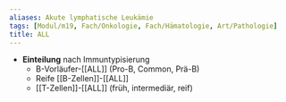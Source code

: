 ```yaml
---
aliases: Akute lymphatische Leukämie
tags: [Modul/m19, Fach/Onkologie, Fach/Hämatologie, Art/Pathologie]
title: ALL
---
```

- **Einteilung** nach Immuntypisierung
	- B-Vorläufer-[[ALL]] (Pro-B, Common, Prä-B)
	- Reife [[B-Zellen]]-[[ALL]]
	- [[T-Zellen]]-[[ALL]] (früh, intermediär, reif)